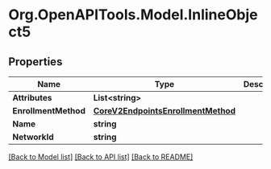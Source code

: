 
# Org.OpenAPITools.Model.InlineObject5

## Properties

Name | Type | Description | Notes
------------ | ------------- | ------------- | -------------
**Attributes** | **List&lt;string&gt;** |  | 
**EnrollmentMethod** | [**CoreV2EndpointsEnrollmentMethod**](CoreV2EndpointsEnrollmentMethod.md) |  | 
**Name** | **string** |  | 
**NetworkId** | **string** |  | 

[[Back to Model list]](../README.md#documentation-for-models)
[[Back to API list]](../README.md#documentation-for-api-endpoints)
[[Back to README]](../README.md)

